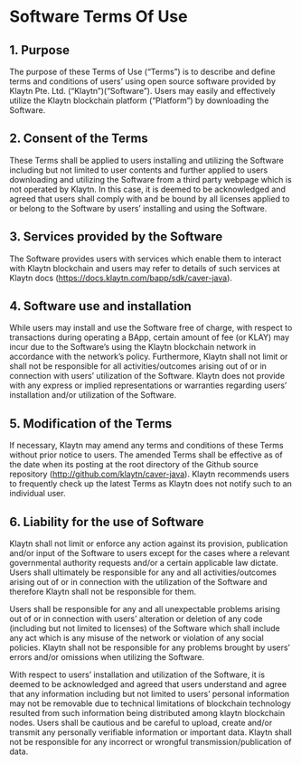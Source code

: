 # Software Terms Of Use

## 1. Purpose

The purpose of these Terms of Use (“Terms”) is to describe and define terms and conditions of users’ using open source software provided by Klaytn Pte. Ltd. (“Klaytn”)(“Software”). Users may easily and effectively utilize the Klaytn blockchain platform (“Platform”) by downloading the Software. 

## 2. Consent of the Terms

These Terms shall be applied to users installing and utilizing the Software including but not limited to user contents and further applied to users downloading and utilizing the Software from a third party webpage which is not operated by Klaytn. In this case, it is deemed to be acknowledged and agreed that users shall comply with and be bound by all licenses applied to or belong to the Software by users’ installing and using the Software.

## 3. Services provided by the Software

The Software provides users with services which enable them to interact with Klaytn blockchain and users may refer to details of such services at Klaytn docs (https://docs.klaytn.com/bapp/sdk/caver-java).

## 4. Software use and installation

While users may install and use the Software free of charge, with respect to transactions during operating a BApp, certain amount of fee (or KLAY) may incur due to the Software’s using the Klaytn blockchain network in accordance with the network’s policy. Furthermore, Klaytn shall not limit or shall not be responsible for all activities/outcomes arising out of or in connection with users’ utilization of the Software. Klaytn does not provide with any express or implied representations or warranties regarding users’ installation and/or utilization of the Software.

## 5. Modification of the Terms

If necessary, Klaytn may amend any terms and conditions of these Terms without prior notice to users. The amended Terms shall be effective as of the date when its posting at the root directory of the Github source repository (http://github.com/klaytn/caver-java). Klaytn recommends users to frequently check up the latest Terms as Klaytn does not notify such to an individual user.

## 6. Liability for the use of Software

Klaytn shall not limit or enforce any action against its provision, publication and/or input of the Software to users except for the cases where a relevant governmental authority requests and/or a certain applicable law dictate. Users shall ultimately be responsible for any and all activities/outcomes arising out of or in connection with the utilization of the Software and therefore Klaytn shall not be responsible for them.
 
Users shall be responsible for any and all unexpectable problems arising out of or in connection with users’ alteration or deletion of any code (including but not limited to licenses) of the Software which shall include any act which is any misuse of the network or violation of any social policies. Klaytn shall not be responsible for any problems brought by users’ errors and/or omissions when utilizing the Software.
 
With respect to users’ installation and utilization of the Software, it is deemed to be acknowledged and agreed that users understand and agree that any information including but not limited to users’ personal information may not be removable due to technical limitations of blockchain technology resulted from such information being distributed among klaytn blockchain nodes. Users shall be cautious and be careful to upload, create and/or transmit any personally verifiable information or important data. Klaytn shall not be responsible for any incorrect or wrongful transmission/publication of data.
